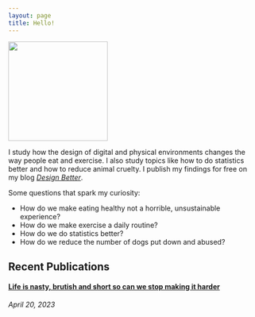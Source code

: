 ```yaml
---
layout: page
title: Hello!
---
```


<base target="_blank">
 
<img src="{{ site.baseurl }}public/me.jpg" style="width:200px; height:auto;" />

I study how the design of digital and physical environments changes the way people eat and exercise. I also study topics like how to do statistics better and how to reduce animal cruelty. I publish my findings for free on my blog <a href="https://designbetter.substack.com/"><i>Design Better</i></a>.

Some questions that spark my curiosity:
* How do we make eating healthy not a horrible, unsustainable experience?
* How do we make exercise a daily routine?
* How do we do statistics better?
* How do we reduce the number of dogs put down and abused?

## Recent Publications

#### [Life is nasty, brutish and short so can we stop making it harder](https://designbetter.substack.com/p/life-is-nasty-brutish-and-short-so)
*April 20, 2023*
	


